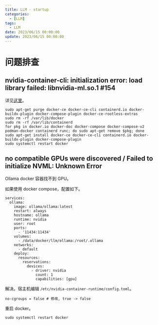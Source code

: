 ```yaml
---
title: LLM - startup
categories: 
  - [LLM]
tags:
  - LLM
date: 2023/06/15 00:00:00
update: 2023/06/15 00:00:00
---
```


# 问题排查

## nvidia-container-cli: initialization error: load library failed: libnvidia-ml.so.1 #154

详见[这里](https://github.com/NVIDIA/nvidia-container-toolkit/issues/154)。

```shell
sudo apt-get purge docker-ce docker-ce-cli containerd.io docker-buildx-plugin docker-compose-plugin docker-ce-rootless-extras
sudo rm -rf /var/lib/docker
sudo rm -rf /var/lib/containerd
for pkg in docker.io docker-doc docker-compose docker-compose-v2 podman-docker containerd runc; do sudo apt-get remove $pkg; done
sudo apt-get install docker-ce docker-ce-cli containerd.io docker-buildx-plugin docker-compose-plugin
sudo systemctl restart docker
```

## no compatible GPUs were discovered / Failed to initialize NVML: Unknown Error

Ollama docker 容器找不到 GPU。

如果使用 docker compose，配置如下。

```shell
services:
  ollama:
    image: ollama/ollama:latest
    restart: always
    hostname: ollama
    runtime: nvidia
    user: root
    ports:
      - '11434:11434'
    volumes:
      - /data/docker/llm/ollama:/root/.ollama
    networks:
      - default
    deploy:
      resources:
        reservations:
          devices:
            - driver: nvidia
              count: 1
              capabilities: [gpu]
```

解决。宿主机编辑 `/etc/nvidia-container-runtime/config.toml`。

```shell
no-cgroups = false # 修改, true -> false
```

重启 docker。

```shell
sudo systemctl restart docker
```

